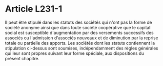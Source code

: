 # Article L231-1

Il peut être stipulé dans les statuts des sociétés qui n'ont pas la forme de société anonyme ainsi que dans toute société coopérative que le capital social est susceptible d'augmentation par des versements successifs des associés ou l'admission d'associés nouveaux et de diminution par la reprise totale ou partielle des apports.   Les sociétés dont les statuts contiennent la stipulation ci-dessus sont soumises, indépendamment des règles générales qui leur sont propres suivant leur forme spéciale, aux dispositions du présent chapitre.